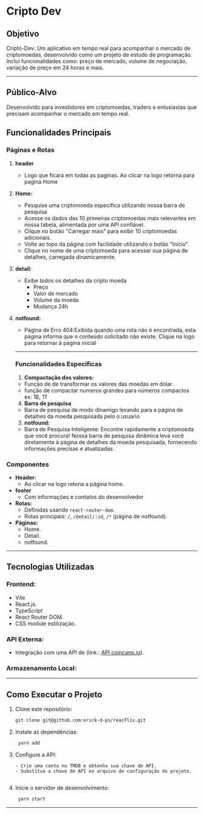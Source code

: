 # **Cripto Dev** 


## **Objetivo**

Cripto-Dev: Um aplicativo em tempo real para acompanhar o mercado de criptomoedas, desenvolvido como um projeto de estudo de programação. Inclui funcionalidades como: preço de mercado, volume de negociação, variação de preço em 24 horas e mais. 

---
## **Público-Alvo**

Desenvolvido para investidores em criptomoedas, traders e entusiastas que precisam acompanhar o mercado em tempo real.

## **Funcionalidades Principais**

### **Páginas e Rotas**

1. **header**
   - Logo que ficara em todas as paginas. Ao clicar na logo retorna para pagina Home  

2. **Home:**
   - Pesquise uma criptomoeda específica utilizando nossa barra de pesquisa
   - Acesse os dados das 10 primeiras criptomoedas mais relevantes em nossa tabela, alimentada por uma API confiável.
   - Clique no botão "Carregar mais" para exibir 10 criptomoedas adicionais.
   - Volte ao topo da página com facilidade utilizando o botão "Início".
   - Clique no nome de uma criptomoeda para acessar sua página de detalhes, carregada dinamicamente.

    
2. **detail:**
   - Exibe todos os detalhes da cripto moeda
     - Preço
     - Valor de mercado
     - Volume da moeda 
     - Mudança 24h  

3. **notfound:**
   - Página de Erro 404:Exibida quando uma rota não é encontrada, esta página informa que o conteúdo solicitado não existe. Clique na logo para retornar à página inicial 

   ---

   ### **Funcionalidades Específicas**

   1. **Compactação dos valores:**
   - Função de de transformar os valores das moedas em dolar  .
   - função de compactar numeros grandes para números compactos ex: 1B, 1T
   4.  **Barra de pesquisa**
   - Barra de pesquisa de modo dinamigo levando para a página de detalhes da moeda pesquisada pelo o usuario 
   3.  **notfound:**
   - Barra de Pesquisa Inteligente: Encontre rapidamente a criptomoeda que você procura! Nossa barra de pesquisa dinâmica leva você diretamente à página de detalhes da moeda pesquisada, fornecendo informações precisas e atualizadas

### **Componentes**

- **Header:**
  - Ao clicar na logo retona a página home.
- **footer** 
  - Com informações e contatos do desenvolvedor
- **Rotas:**
  - Definidas usando `react-router-dom`.
  - Rotas principais: `/`, `/detail/:id`, `/*` (página de notfound).
- **Páginas:**
  - Home.
  - Detail.
  - notfound.


---

## **Tecnologias Utilizadas**

### **Frontend:**
- Vite
- React.js.
- TypeScript
- React Router DOM.
- CSS module estilização.

### **API Externa:**

- Integração com uma API de (link.: [API coincanp.io](https://api.coincap.io/v2/assets?limit=10&offset=0)).

### **Armazenamento Local:**


---

## **Como Executar o Projeto**

1. Clone este repositório:
   ```bash
   git clone git@github.com:erick-d-ps/reacFlix.git

2. Instale as dependências:
   ```bash
    yarn add

3. Configure a API:
   ```
   - Crie uma conta no TMDB e obtenha sua chave de API.
   - Substitua a chave de API no arquivo de configuração do projeto.
    
4. Inicie o servidor de desenvolvimento:
   ```bash
    yarn start

---


